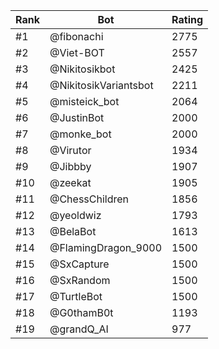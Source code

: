 Rank|Bot|Rating
---|---|---
#1|@fibonachi|2775
#2|@Viet-BOT|2557
#3|@Nikitosikbot|2425
#4|@NikitosikVariantsbot|2211
#5|@misteick_bot|2064
#6|@JustinBot|2000
#7|@monke_bot|2000
#8|@Virutor|1934
#9|@Jibbby|1907
#10|@zeekat|1905
#11|@ChessChildren|1856
#12|@yeoldwiz|1793
#13|@BelaBot|1613
#14|@FlamingDragon_9000|1500
#15|@SxCapture|1500
#16|@SxRandom|1500
#17|@TurtleBot|1500
#18|@G0thamB0t|1193
#19|@grandQ_AI|977
